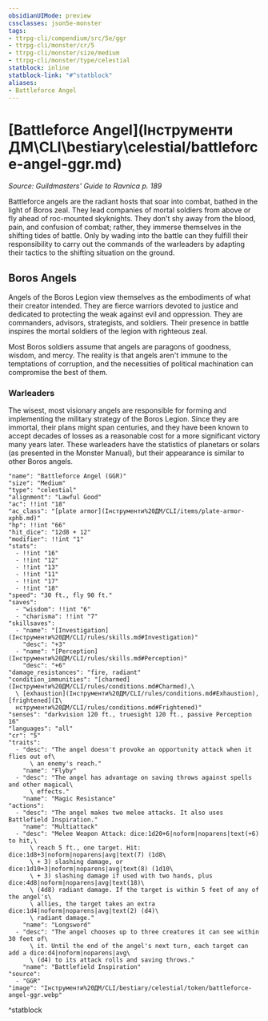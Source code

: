 ```yaml
---
obsidianUIMode: preview
cssclasses: json5e-monster
tags:
- ttrpg-cli/compendium/src/5e/ggr
- ttrpg-cli/monster/cr/5
- ttrpg-cli/monster/size/medium
- ttrpg-cli/monster/type/celestial
statblock: inline
statblock-link: "#^statblock"
aliases:
- Battleforce Angel
---
```

# [Battleforce Angel](Інструменти ДМ\CLI\bestiary\celestial/battleforce-angel-ggr.md)
*Source: Guildmasters' Guide to Ravnica p. 189*  

Battleforce angels are the radiant hosts that soar into combat, bathed in the light of Boros zeal. They lead companies of mortal soldiers from above or fly ahead of roc-mounted skyknights. They don't shy away from the blood, pain, and confusion of combat; rather, they immerse themselves in the shifting tides of battle. Only by wading into the battle can they fulfill their responsibility to carry out the commands of the warleaders by adapting their tactics to the shifting situation on the ground.

## Boros Angels

Angels of the Boros Legion view themselves as the embodiments of what their creator intended. They are fierce warriors devoted to justice and dedicated to protecting the weak against evil and oppression. They are commanders, advisors, strategists, and soldiers. Their presence in battle inspires the mortal soldiers of the legion with righteous zeal.

Most Boros soldiers assume that angels are paragons of goodness, wisdom, and mercy. The reality is that angels aren't immune to the temptations of corruption, and the necessities of political machination can compromise the best of them.

### Warleaders

The wisest, most visionary angels are responsible for forming and implementing the military strategy of the Boros Legion. Since they are immortal, their plans might span centuries, and they have been known to accept decades of losses as a reasonable cost for a more significant victory many years later. These warleaders have the statistics of planetars or solars (as presented in the Monster Manual), but their appearance is similar to other Boros angels.

```statblock
"name": "Battleforce Angel (GGR)"
"size": "Medium"
"type": "celestial"
"alignment": "Lawful Good"
"ac": !!int "18"
"ac_class": "[plate armor](Інструменти%20ДМ/CLI/items/plate-armor-xphb.md)"
"hp": !!int "66"
"hit_dice": "12d8 + 12"
"modifier": !!int "1"
"stats":
  - !!int "16"
  - !!int "12"
  - !!int "13"
  - !!int "11"
  - !!int "17"
  - !!int "18"
"speed": "30 ft., fly 90 ft."
"saves":
  - "wisdom": !!int "6"
  - "charisma": !!int "7"
"skillsaves":
  - "name": "[Investigation](Інструменти%20ДМ/CLI/rules/skills.md#Investigation)"
    "desc": "+3"
  - "name": "[Perception](Інструменти%20ДМ/CLI/rules/skills.md#Perception)"
    "desc": "+6"
"damage_resistances": "fire, radiant"
"condition_immunities": "[charmed](Інструменти%20ДМ/CLI/rules/conditions.md#Charmed),\
  \ [exhaustion](Інструменти%20ДМ/CLI/rules/conditions.md#Exhaustion), [frightened](І\
  нструменти%20ДМ/CLI/rules/conditions.md#Frightened)"
"senses": "darkvision 120 ft., truesight 120 ft., passive Perception 16"
"languages": "all"
"cr": "5"
"traits":
  - "desc": "The angel doesn't provoke an opportunity attack when it flies out of\
      \ an enemy's reach."
    "name": "Flyby"
  - "desc": "The angel has advantage on saving throws against spells and other magical\
      \ effects."
    "name": "Magic Resistance"
"actions":
  - "desc": "The angel makes two melee attacks. It also uses Battlefield Inspiration."
    "name": "Multiattack"
  - "desc": "Melee Weapon Attack: dice:1d20+6|noform|noparens|text(+6) to hit,\
      \ reach 5 ft., one target. Hit: dice:1d8+3|noform|noparens|avg|text(7) (1d8\
      \ + 3) slashing damage, or dice:1d10+3|noform|noparens|avg|text(8) (1d10\
      \ + 3) slashing damage if used with two hands, plus dice:4d8|noform|noparens|avg|text(18)\
      \ (4d8) radiant damage. If the target is within 5 feet of any of the angel's\
      \ allies, the target takes an extra dice:1d4|noform|noparens|avg|text(2) (d4)\
      \ radiant damage."
    "name": "Longsword"
  - "desc": "The angel chooses up to three creatures it can see within 30 feet of\
      \ it. Until the end of the angel's next turn, each target can add a dice:d4|noform|noparens|avg\
      \ (d4) to its attack rolls and saving throws."
    "name": "Battlefield Inspiration"
"source":
  - "GGR"
"image": "Інструменти%20ДМ/CLI/bestiary/celestial/token/battleforce-angel-ggr.webp"
```
^statblock